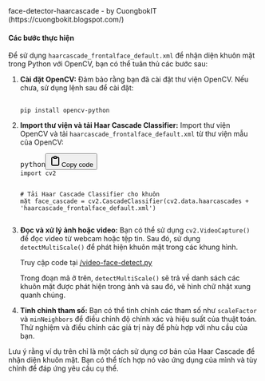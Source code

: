 <link href="https://cuongbokreal.github.io/face-detector-haarcascade/read-me/main.css" rel="stylesheet" />
face-detector-haarcascade - by CuongbokIT (https://cuongbokit.blogspot.com/)


<h4>Các bước thực hiện</h4>

<div data-message-author-role="assistant" data-message-id="1f55ced6-a382-4392-8758-3f89493dfb42" class="min-h-[20px] text-message flex flex-col items-start gap-3 whitespace-pre-wrap break-words [.text-message+&amp;]:mt-5 overflow-x-auto"><div class="markdown prose w-full break-words dark:prose-invert light"><p>Để sử dụng <code>haarcascade_frontalface_default.xml</code> để nhận diện khuôn mặt trong Python với OpenCV, bạn có thể tuân thủ các bước sau:</p><ol><li><p><strong>Cài đặt OpenCV:</strong>
Đảm bảo rằng bạn đã cài đặt thư viện OpenCV. Nếu chưa, sử dụng lệnh sau để cài đặt:</p>
<pre><div class="bg-black rounded-md">
<div class="p-4 overflow-y-auto"><code class="!whitespace-pre hljs language-bash">pip install opencv-python
</code></div></div></pre></li><li><p><strong>Import thư viện và tải Haar Cascade Classifier:</strong>
Import thư viện OpenCV và tải <code>haarcascade_frontalface_default.xml</code> từ thư viện mẫu của OpenCV:</p><pre><div class="bg-black rounded-md"><div class="flex items-center relative text-gray-200 bg-gray-800 dark:bg-token-surface-primary px-4 py-2 text-xs font-sans justify-between rounded-t-md"><span>python</span><span class="" data-state="closed"><button class="flex gap-1 items-center"><svg width="24" height="24" viewBox="0 0 24 24" fill="none" xmlns="http://www.w3.org/2000/svg" class="icon-sm"><path fill-rule="evenodd" clip-rule="evenodd" d="M12 4C10.8954 4 10 4.89543 10 6H14C14 4.89543 13.1046 4 12 4ZM8.53513 4C9.22675 2.8044 10.5194 2 12 2C13.4806 2 14.7733 2.8044 15.4649 4H17C18.6569 4 20 5.34315 20 7V19C20 20.6569 18.6569 22 17 22H7C5.34315 22 4 20.6569 4 19V7C4 5.34315 5.34315 4 7 4H8.53513ZM8 6H7C6.44772 6 6 6.44772 6 7V19C6 19.5523 6.44772 20 7 20H17C17.5523 20 18 19.5523 18 19V7C18 6.44772 17.5523 6 17 6H16C16 7.10457 15.1046 8 14 8H10C8.89543 8 8 7.10457 8 6Z" fill="currentColor"></path></svg>Copy code</button></span></div><div class="p-4 overflow-y-auto"><code class="!whitespace-pre hljs language-python"><span class="hljs-keyword">import</span> cv2

<span class="hljs-comment"># Tải Haar Cascade Classifier cho khuôn mặt</span>
face_cascade = cv2.CascadeClassifier(cv2.data.haarcascades + <span class="hljs-string">'haarcascade_frontalface_default.xml'</span>)
</code></div></div></pre></li><li><p><strong>Đọc và xử lý ảnh hoặc video:</strong>
Bạn có thể sử dụng <code>cv2.VideoCapture()</code> để đọc video từ webcam hoặc tệp tin. Sau đó, sử dụng <code>detectMultiScale()</code> để phát hiện khuôn mặt trong các khung hình.</p>

<div>Truy cập code tại <a href="https://github.com/cuongbokreal/face-detector-haarcascade/blob/main/video-face-detect.py">/video-face-detect.py</a></div>

<p>Trong đoạn mã ở trên, <code>detectMultiScale()</code> sẽ trả về danh sách các khuôn mặt được phát hiện trong ảnh và sau đó, vẽ hình chữ nhật xung quanh chúng.</p></li><li><p><strong>Tinh chỉnh tham số:</strong>
Bạn có thể tinh chỉnh các tham số như <code>scaleFactor</code> và <code>minNeighbors</code> để điều chỉnh độ chính xác và hiệu suất của thuật toán. Thử nghiệm và điều chỉnh các giá trị này để phù hợp với nhu cầu của bạn.</p></li></ol><p>Lưu ý rằng ví dụ trên chỉ là một cách sử dụng cơ bản của Haar Cascade để nhận diện khuôn mặt. Bạn có thể tích hợp nó vào ứng dụng của mình và tùy chỉnh để đáp ứng yêu cầu cụ thể.</p></div></div>
